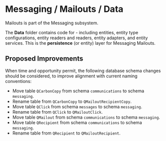 # Messaging / Mailouts / Data

Mailouts is part of the Messaging subsystem.
  
The **Data** folder contains code for - including entities, entity type configurations, entity readers and readers, entity adapters, and entity services. This is the **persistence** (or entity) layer for Messaging Mailouts.

## Proposed Improvements

When time and opportunity permit, the following database schema changes should be considered, to improve alignment with current naming conventions:

* Move table `QCarbonCopy` from schema `communications` to schema `messaging`.
* Rename table from `QCarbonCopy` to `QMailoutRecipientCopy`.
* Move table `QClick` from schema `messages` to schema `messaging`.
* Rename table from `QClick` to `QMailoutClick`.
* Move table `QMailout` from schema `communications` to schema `messaging`.
* Move table `QRecipient` from schema `communications` to schema `messaging`.
* Rename table from `QRecipient` to `QMailoutRecipient`.
